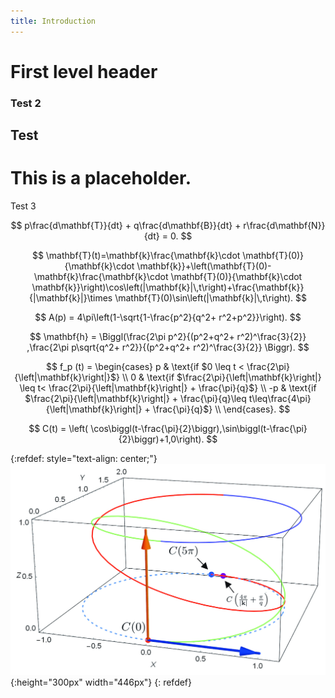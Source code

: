 ```yaml
---
title: Introduction
---
```



<script type="text/javascript" async
  src="https://cdnjs.cloudflare.com/ajax/libs/mathjax/2.7.5/MathJax.js?config=TeX-MML-AM_CHTML">
</script>

<style>
  img[src*="diagramcont.jpg"] {
	   border: 1px solid black;
	}
</style>

First level header
==================



### Test 2

## Test

# This is a placeholder.

Test 3

$$
p\frac{d\mathbf{T}}{dt}  + q\frac{d\mathbf{B}}{dt} +  r\frac{d\mathbf{N}}{dt} = 0.
$$

$$
\mathbf{T}(t)=\mathbf{k}\frac{\mathbf{k}\cdot \mathbf{T}(0)}{\mathbf{k}\cdot \mathbf{k}}+\left(\mathbf{T}(0)-\mathbf{k}\frac{\mathbf{k}\cdot \mathbf{T}(0)}{\mathbf{k}\cdot \mathbf{k}}\right)\cos\left(|\mathbf{k}|\,t\right)+\frac{\mathbf{k}}{|\mathbf{k}|}\times \mathbf{T}(0)\sin\left(|\mathbf{k}|\,t\right).
$$

$$
A(p) = 4\pi\left(1-\sqrt{1-\frac{p^2}{q^2+ r^2+p^2}}\right).
$$

$$
\mathbf{h} = \Biggl(\frac{2\pi p^2}{(p^2+q^2+ r^2)^\frac{3}{2}} ,\frac{2\pi p\sqrt{q^2+ r^2}}{(p^2+q^2+ r^2)^\frac{3}{2}} \Biggr).
$$

$$
  f_p (t) =
  \begin{cases}
                                   p & \text{if $0 \leq t < \frac{2\pi}{\left|\mathbf{k}\right|}$} \\
                                   0 & \text{if $\frac{2\pi}{\left|\mathbf{k}\right|} \leq  t< \frac{2\pi}{\left|\mathbf{k}\right|} +  \frac{\pi}{q}$} \\
                                    -p & \text{if $\frac{2\pi}{\left|\mathbf{k}\right|}  +  \frac{\pi}{q}\leq  t\leq\frac{4\pi}{\left|\mathbf{k}\right|} +  \frac{\pi}{q}$} \\
  \end{cases}.
$$

$$
C(t) = \left( \cos\biggl(t-\frac{\pi}{2}\biggr),\sin\biggl(t-\frac{\pi}{2}\biggr)+1,0\right).
$$

{:refdef: style="text-align: center;"}
![](diagramcont.jpg){:height="300px" width="446px"}
{: refdef}
